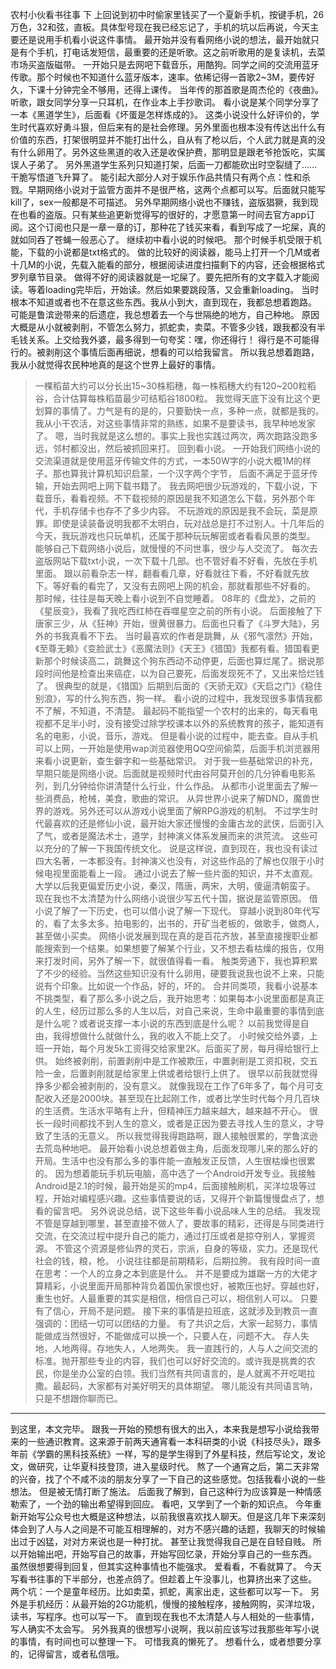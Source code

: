 农村小伙看书往事 下
上回说到初中时偷家里钱买了一个夏新手机，按键手机，26万色，32和弦，直板。具体型号现在我已经忘记了，手机的坑以后再说，今天主要还是说用手机看小说这件事情。
最开始并没有看网络小说的想法，最开始就只是有个手机，打电话发短信，最重要的还是听歌。这之前听歌用的是复读机，去菜市场买盗版磁带。
一开始只是去网吧下载音乐，用酷狗。同学之间的交流用蓝牙传歌。那个时候也不知道什么蓝牙版本，速率。依稀记得一首歌2~3M，要传好久，下课十分钟完全不够用，还得上课传。
当年传的那首歌是周杰伦的《夜曲》。
听歌，跟女同学分享一只耳机，在作业本上手抄歌词。
看小说是某个同学分享了一本《黑道学生》，后面看《坏蛋是怎样炼成的》。
这类小说没什么好评价的，学生时代喜欢好勇斗狠，但后来有的是社会修理。另外里面也根本没有传达出什么有价值的东西，打架很明显并不能打出什么，自从有了枪以后，个人武力就是真的没有什么卵用了。另外这些黑道的收入还是收保护费，那明显是跟老爷抢饭吃，实属误人子弟了。
另外黑道学生系列只知道打架，后面一刀都能砍出时空裂缝了……干脆写悟道飞升算了。
能引起大部分人对于娱乐作品共情只有两个点：性和杀戮。早期网络小说对于监管方面并不是很严格，这两个点都可以写。后面就只能写kill了，sex一般都是不可描述。
另外早期网络小说也不赚钱，盗版猖獗，我到现在也看的盗版。只有某些追更新觉得写的很好的，才愿意第一时间去官方app订阅。这个订阅也只是一章一章的订，那种花了钱买来看，看到写成了一坨屎，真的就如同吞了苍蝇一般恶心了。
继续初中看小说的时候吧。
那个时候手机受限于机能，下载的小说都是txt格式的。
做的比较好的阅读器，能马上打开一个几M或者十几M的小说，先载入能看的部分，根据阅读进度扫描剩下的内容，还会根据格式罗列章节目录。
做得不好的阅读器就是一坨屎了。要先把所有的文字载入才能阅读。等着loading完毕后，开始读。然后如果要跳段落，又会重新loading。
当时根本不知道或者也不在意这些东西。我从小到大，直到现在，我都总想着跑路。
可能是鲁滨逊带来的后遗症，我总想着去一个与世隔绝的地方，自己种地。
原因大概是从小就被剥削，不管怎么努力，抓蛇卖，卖菜。不管多少钱，跟我都没有半毛钱关系。上交给我外婆，最多得到一句夸奖：嘿，你还得行！
得行是不可能得行的。被剥削这个事情后面再细说，想看的可以给我留言。
所以我总想着跑路，我从小就觉得农民种地真的是这个世界上最好的事情。
> 一棵稻苗大约可以分长出15~30株稻穗，每一株稻穗大约有120~200粒稻谷，合计估算每株稻苗最少可结稻谷1800粒。
我觉得天底下没有比这个更划算的事情了。力气是有的是的，只要勤快一点，多种一点，就都是我的。
我从小干农活，对这些事情非常的熟练，如果不是要读书，我早种地发家了。
嗯，当时我就是这么想的。事实上我也实践过两次，两次跑路没跑多远，邻村都没出，然后被抓回来打。
回到看小说。
一开始我们网络小说的交流渠道就是使用蓝牙传输文件的方式，一本50W字的小说大概1M的样子。那也算我计算机知识启蒙，一个汉字两个字节，
后面不满足于蓝牙传输，开始去网吧上网下载书籍了。
我去网吧很少玩游戏的，下载小说，下载音乐，看看视频。不下载视频的原因是我不知道怎么下载，另外那个年代，手机存储卡也存不了多少内容。
不玩游戏的原因是我不会玩，菜是原罪。即使是读装备说明我都不太明白，玩对战总是打不过别人。十几年后的今天，我玩游戏也只玩单机，还属于那种玩玩解密或者看看风景的类型。
能够自己下载网络小说后，就慢慢的不问世事，很少与人交流了。
每次去盗版网站下载txt小说，一次下载十几部。也不管好看不好看，先放在手机里面。
跟以前看杂志一样，翻看看几章，好看就往下看，不好看就先放下。等好看的看完了，又没有去网吧上网的机会，那就看那些不好看的。
那时候，往往是每天晚上看小说到不自觉睡着。
08年的《盘龙》，之前的《星辰变》，我看了我吃西红柿在吞噬星空之前的所有小说。
后面接触了下唐家三少，从《狂神》开始，很黄很暴力。后面也只看了《斗罗大陆》，另外的书我真看不下去。
当时最喜欢的作者是跳舞，从《邪气凛然》开始，《至尊无赖》《变脸武士》《恶魔法则》《天王》《猎国》我都有看。猎国看更新那个时候读高二，跳舞这个狗东西动不动停更，后面也算烂尾了。据说那段时间他是检查出来癌症，以为自己要死，后面发现死不了，又出来恰烂钱了。
很典型的就是，《猎国》后期到后面的《天骄无双》《天启之门》《稳住别浪》，写的什么狗东西，狗一样。
看小说的过程中，我发现很多事情我都不了解，不知道，不清楚。
最起码不能指望一个农村的出来的，每天看电视都不足半小时，没有接受过除学校课本以外的系统教育的孩子，能知道有名的电影，小说，音乐，游戏。
但是看小说的过程中，能去查。自从手机可以上网，一开始是使用wap浏览器使用QQ空间偷菜，后面手机浏览器用来看小说更新，查生僻字和一些基础常识。
对于我一些基础常识的补充，早期只能是网络小说。后面就是视频时代由谷阿莫开创的几分钟看电影系列，到几分钟给你讲清楚什么行业，什么作品。
从都市小说里面去了解一些消费品，枪械，美食，歌曲的常识。
从异世界小说来了解DND，魔兽世界的游戏。另外还可以从游戏小说里面了解RPG游戏的机制。
不过学生时代最喜欢的还是修仙小说，最开始大家还慢慢的金庸古龙的武侠，后面引入了气，或者是魔法术士，道学，封神演义体系发展而来的洪荒流。
这些可以充分的了解一下我国传统文化。
说是这样说，直到现在，我也没有读过四大名著，一本都没有。封神演义也没有，对这些作品的了解也仅限于小时候电视里面能看上一段。
通过小说去了解一些片面的知识，并不太直观。大学以后我更偏爱历史小说，秦汉，隋唐，两宋，大明，傻逼清朝蛮子。
现在我也不太清楚为什么网络小说很少写五代十国，据说是监管原因。
借小说了解了一下历史，也可以借小说了解一下现代。
穿越小说到80年代写的，看了太多太多。拍电影的，出书的，开矿当老板的，做歌手，做商人，甚至做小买卖。
网络小说发展到现在真的是百花齐放，甚至直接搜职业都能搜索到一个结果。如果想要了解某个行业，又不想去看枯燥的报告，仅用来打发时间，另外了解一下，就很值得看一看。
触类旁通下，我也算积累了不少的经验。当然这些知识没有什么卵用，硬要我说我也说不上来，只能说有个印象。比如说一个作品，好的，坏的。
合并同类项，我看小说基本不挑类型，看了那么多小说之后，我开始思考：如果每本小说里面都是真正的人生，经历过那么多的人生以后，对自己来说，生命中最重要的事情到底是什么呢？或者说支撑一本小说的东西到底是什么呢？
以前我觉得是自由，我得想做什么就做什么，我的收入不能上交了。
小时候交给外婆，上班一开始，每个月发5k工资得交给家里2K。后面买了房，每月得给银行上供。
始终被剥削，前置剥削中是工作被欺压，中置剥削是工资扣税，交五险一金，后置剥削就是给家里上供或者给银行上供了。
很早以前我就觉得挣多少都会被剥削的，没有意义。
就像我现在工作了6年多了，每个月可支配收入还是2000块。甚至现在比起刚工作，或者比学生时代每个月几百块的生活费。生活水平略有上升，但精神压力越来越大，越来越不开心。
很长一段时间都找不到人生的意义，或者是正因为要去寻找人生的意义，才导致了生活的无意义。
所以我觉得我得跑路啊，跟人接触很累的，学鲁滨逊去荒岛种地吧。
最开始看小说总想着做主角，后面发现哪儿来的那么好的开局。生活中也没有那么多的事件能一直触发正反馈，人生很枯燥也很累的。
因为想着能玩手机玩电脑，高中选了一个Android开发专业。我接触Android是2.1的时候，最开始是买的mp4，后面接触刷机，买洋垃圾等过程，开始对编程感兴趣。这些事情要说的话，又得开个新篇慢慢盘点了，想看的留言吧。
另外说说总结，说下这些年看小说品味人生的总结。
我发现不管是穿越到哪里，甚至直接不做人了，要故事的精彩，还得是与同类进行交流，在交流过程中提升自己的能力，通过打压或者是掠夺别人，掌握资源。
不管这个资源是修仙界的灵石，宗派，自身的等级，实力。还是现代社会的钱，粮，枪。
小说往往都是前期精彩，后期拉胯。
我有段时间一直在思考：一个人的立身之本到底是什么。
并不是要成为雄踞一方的大佬才算精彩，小说里面开局那种背负着国仇家恨也好，被欺压也好。穿越也好，重生也好。人最重要的其实是相信，相信自己可以，相信别人可以。
只要有了信心，开局不是问题。
接下来的事情是拉班底，这就涉及到教员一直强调的：团结一切可以团结的力量。
有了共识之后，大家一起努力，事情能做成当然很好，不能做成可以换一个，只要人在，问题不大。
存人失地，人地两得。存地失人，人地两失。
我一直践行的，人与人之间交流的标准。抛开那些专业的内容，我们也可以好好交流的。或许我是挑粪的农民，你是坐办公室的白领。我们当然有共同语言的，是人就离不开吃喝拉撒。最起码，大家都有对美好明天的具体期望。
哪儿能没有共同语言呐，只是不想跟你聊而已。
---
到这里，本文完毕。
跟我一开始的预想有很大的出入，本来我是想写小说给我带来的一些通识教育。这来源于前两天通宵看一本科研类的小说《科技尽头》，跟多年前《学霸的黑科技系统》一样，写的是学生得到了外星科技，然后写论文，发论文，做研究，让华夏科技登顶，进入星级时代。
熬了一个通宵之后，第二天非常的兴奋，找了个不咸不淡的朋友分享了一下自己的这些感觉。包括我看小说的一些想法。
但是被无情打断了施法。
后面我了解到，自己这种行为应该算是一种情感勒索了，一个劲的输出希望得到回应。
看吧，又学到了一个新的知识点。
今年重新开始写公众号也大概是这种想法，以前我很喜欢找人聊天。但是这几年下来深刻体会到了人与人之间是不可能互相理解的，对方不感兴趣的话题，我聊天的时候输出过于凶猛，对对方来说也是一种打扰。
甚至让我觉得我自己是在自轻自贱。
所以开始输出吧，开始写自己的故事，开始写回忆录，开始分享自己的一些东西。
虽然很想要得到回复，但其实这种事情也不能强求。
爱看看，不看就算了。
今天写看书往事的下半部分，也差点鸽了。但趁着上午没事儿，也算挤出来了这些。
两个坑：一个是童年经历。比如卖菜，抓蛇，离家出走，这些都可以写一下。
另外是手机经历：从最开始的2G功能机，慢慢的接触程序，接触网购，买洋垃圾，读书，写程序。也可以写一下。
直到现在我也不太清楚人与人相处的一些事情，写人确实不太会写。
另外我真的很想写小说啊，我以前应该写过我那些年写小说的事情，有时间也可以整理一下。
可惜我真的懒死了。
想看什么，或者想要分享的，记得留言，或者私信哦。